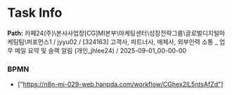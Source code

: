 # Task Info

**Path:** 카페24(주)\본사사업장\[CG]MI본부\마케팅센터\성장전략그룹\글로벌디지털마케팅팀\퍼포먼스1 / jyyu02 / [324163] 고객사, 파트너사, 매체사, 외부인력 소통 _ 업무 메일 요약 및 슬랙 알림 (개인_jhlee24) / 2025-09-01_00-00-00

### BPMN
- ["https://n8n-mi-029-web.hanpda.com/workflow/CGhex2lL5ntsAfZd"]

